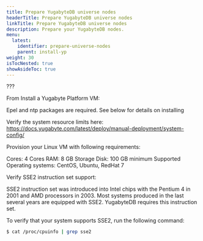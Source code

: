 ```yaml
---
title: Prepare YugabyteDB universe nodes
headerTitle: Prepare YugabyteDB universe nodes
linkTitle: Prepare YugabyteDB universe nodes
description: Prepare your YugabyteDB nodes.
menu:
  latest:
    identifier: prepare-universe-nodes
    parent: install-yp
weight: 30
isTocNested: true
showAsideToc: true
---
```


???

From Install a Yugabyte Platform VM:

Epel and ntp packages are required. See below for details on installing

Verify the system resource limits here: https://docs.yugabyte.com/latest/deploy/manual-deployment/system-config/

Provision your Linux VM with following requirements:

Cores: 4 Cores
RAM: 8 GB
Storage Disk: 100 GB minimum
Supported Operating systems: CentOS, Ubuntu, RedHat 7

Verify SSE2 instruction set support:

SSE2 instruction set was introduced into Intel chips with the Pentium 4 in 2001 and AMD processors in 2003. Most systems produced in the last several years are equipped with SSE2. YugabyteDB requires this instruction set. 

To verify that your system supports SSE2, run the following command:

```sh
$ cat /proc/cpuinfo | grep sse2
```
